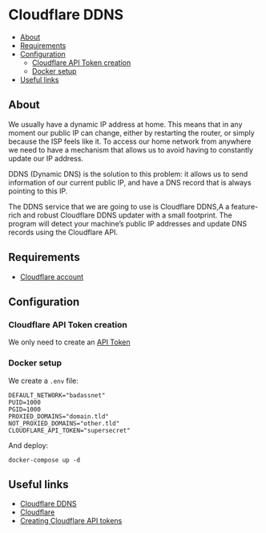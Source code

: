 # Cloudflare DDNS

- [About](#about)
- [Requirements](#requirements)
- [Configuration](#configuration)
  * [Cloudflare API Token creation](#cloudflare-api-token-creation)
  * [Docker setup](#docker-setup)
- [Useful links](#useful-links)

## About

We usually have a dynamic IP address at home. This means that in any moment our
public IP can change, either by restarting the router, or simply because the ISP
feels like it. To access our home network from anywhere we need to have a
mechanism that allows us to avoid having to constantly update our IP address.

DDNS (Dynamic DNS) is the solution to this problem: it allows us to send
information of our current public IP, and have a DNS record that is always
pointing to this IP.

The DDNS service that we are going to use is Cloudflare DDNS,A a feature-rich
and robust Cloudflare DDNS updater with a small footprint. The program will
detect your machine’s public IP addresses and update DNS records using the
Cloudflare API.

## Requirements

- [Cloudflare account](https://www.cloudflare.com/)

## Configuration

### Cloudflare API Token creation

We only need to create an [API Token](https://developers.cloudflare.com/api/tokens/create/)

### Docker setup

We create a `.env` file:

```shell
DEFAULT_NETWORK="badassnet"
PUID=1000
PGID=1000
PROXIED_DOMAINS="domain.tld"
NOT_PROXIED_DOMAINS="other.tld"
CLOUDFLARE_API_TOKEN="supersecret"
```

And deploy:

    docker-compose up -d

## Useful links

- [Cloudflare DDNS](https://github.com/favonia/cloudflare-ddns)
- [Cloudflare](https://www.cloudflare.com/)
- [Creating Cloudflare API tokens](https://developers.cloudflare.com/api/tokens/create/)

